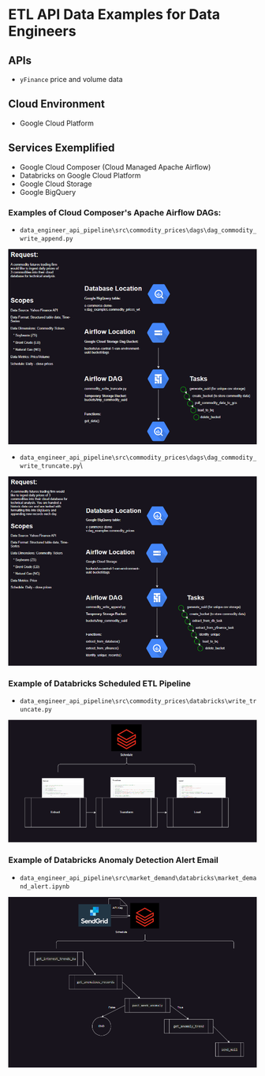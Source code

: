 # ETL API Data Examples for Data Engineers

## APIs

* `yFinance` price and volume data

## Cloud Environment

* Google Cloud Platform

## Services Exemplified

* Google Cloud Composer (Cloud Managed Apache Airflow)
* Databricks on Google Cloud Platform
* Google Cloud Storage
* Google BigQuery

### Examples of Cloud Composer's Apache Airflow DAGs:

* `data_engineer_api_pipeline\src\commodity_prices\dags\dag_commodity_write_append.py`

![write truncate process](.\src\commodity_prices\dags\docs\image-23.png)

* `data_engineer_api_pipeline\src\commodity_prices\dags\dag_commodity_write_truncate.py`\

![write append process](.\src\commodity_prices\dags\docs\image-24.png)

### Example of Databricks Scheduled ETL Pipeline

* `data_engineer_api_pipeline\src\commodity_prices\databricks\write_truncate.py`

![overwrite process](.\src\commodity_prices\databricks\docs\image-14.png)

### Example of Databricks Anomaly Detection Alert Email

* `data_engineer_api_pipeline\src\market_demand\databricks\market_demand_alert.ipynb`

![demand anomaly alert flow](.\src\market_demand\docs\image-13.png)